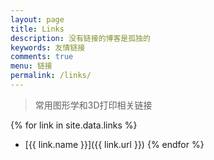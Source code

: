 ```yaml
---
layout: page
title: Links
description: 没有链接的博客是孤独的
keywords: 友情链接
comments: true
menu: 链接
permalink: /links/
---
```


> 常用图形学和3D打印相关链接

{% for link in site.data.links %}
* [{{ link.name }}]({{ link.url }})
{% endfor %}
